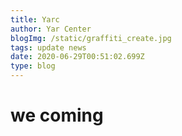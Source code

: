 ```yaml
---
title: Yarc
author: Yar Center
blogImg: /static/graffiti_create.jpg
tags: update news
date: 2020-06-29T00:51:02.699Z
type: blog
---
```

# we coming